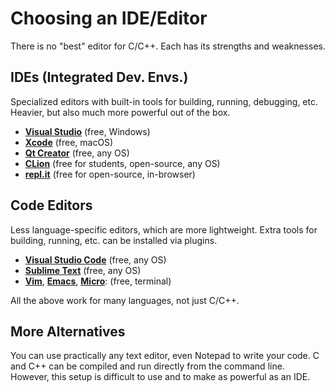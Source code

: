 # Choosing an IDE/Editor

There is no "best" editor for C/C++.
Each has its strengths and weaknesses.

<!-- inline -->
## IDEs (Integrated Dev. Envs.)

Specialized editors with built-in tools for building, running, debugging, etc.
Heavier, but also much more powerful out of the box.
- **[Visual Studio](https://visualstudio.microsoft.com)** (free, Windows)
- **[Xcode](https://developer.apple.com/xcode/)** (free, macOS)
- **[Qt Creator](https://www.qt.io/download-thank-you)** (free, any OS)
- **[CLion](https://www.jetbrains.com/clion/download/)** (free for students, open-source, any OS)
- **[repl.it](https://replit.com/)** (free for open-source, in-browser)

<!-- inline -->
## Code Editors

Less language-specific editors, which are more lightweight.
Extra tools for building, running, etc. can be installed via plugins.
- **[Visual Studio Code](https://code.visualstudio.com/Download)** (free, any OS)
- **[Sublime Text](https://sublimetext.com)** (free, any OS)
- **[Vim](https://www.vim.org)**, **[Emacs](https://www.gnu.org/software/emacs/)**, **[Micro](https://micro-editor.github.io)**: (free, terminal)

All the above work for many languages, not just C/C++.

## More Alternatives

You can use practically any text editor, even Notepad to write your code.
C and C++ can be compiled and run directly from the command line.
However, this setup is difficult to use and to make as powerful as an IDE.
